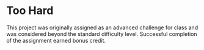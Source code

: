 # Too  Hard
This project was originally assigned as an advanced challenge for class and was considered beyond the standard difficulty level.
Successful completion of the assignment earned bonus credit.
